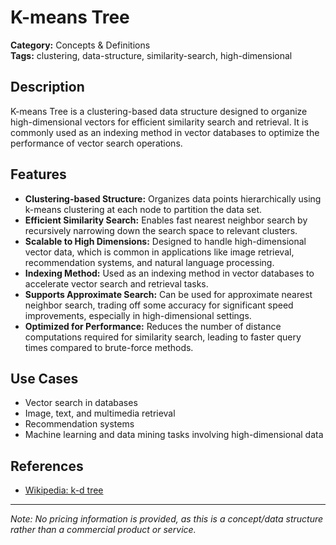 # K-means Tree

**Category:** Concepts & Definitions  
**Tags:** clustering, data-structure, similarity-search, high-dimensional

## Description
K-means Tree is a clustering-based data structure designed to organize high-dimensional vectors for efficient similarity search and retrieval. It is commonly used as an indexing method in vector databases to optimize the performance of vector search operations.

## Features
- **Clustering-based Structure:** Organizes data points hierarchically using k-means clustering at each node to partition the data set.
- **Efficient Similarity Search:** Enables fast nearest neighbor search by recursively narrowing down the search space to relevant clusters.
- **Scalable to High Dimensions:** Designed to handle high-dimensional vector data, which is common in applications like image retrieval, recommendation systems, and natural language processing.
- **Indexing Method:** Used as an indexing method in vector databases to accelerate vector search and retrieval tasks.
- **Supports Approximate Search:** Can be used for approximate nearest neighbor search, trading off some accuracy for significant speed improvements, especially in high-dimensional settings.
- **Optimized for Performance:** Reduces the number of distance computations required for similarity search, leading to faster query times compared to brute-force methods.

## Use Cases
- Vector search in databases
- Image, text, and multimedia retrieval
- Recommendation systems
- Machine learning and data mining tasks involving high-dimensional data

## References
- [Wikipedia: k-d tree](https://en.wikipedia.org/wiki/K-d_tree)

---

*Note: No pricing information is provided, as this is a concept/data structure rather than a commercial product or service.*